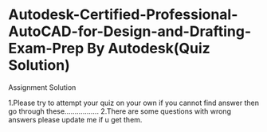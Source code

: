 # Autodesk-Certified-Professional-AutoCAD-for-Design-and-Drafting-Exam-Prep  By Autodesk(Quiz Solution)
Assignment Solution

1.Please try to attempt your quiz on your own if you cannot find answer then go through these.................
               2.There are some questions with wrong answers please update me if u get them.
